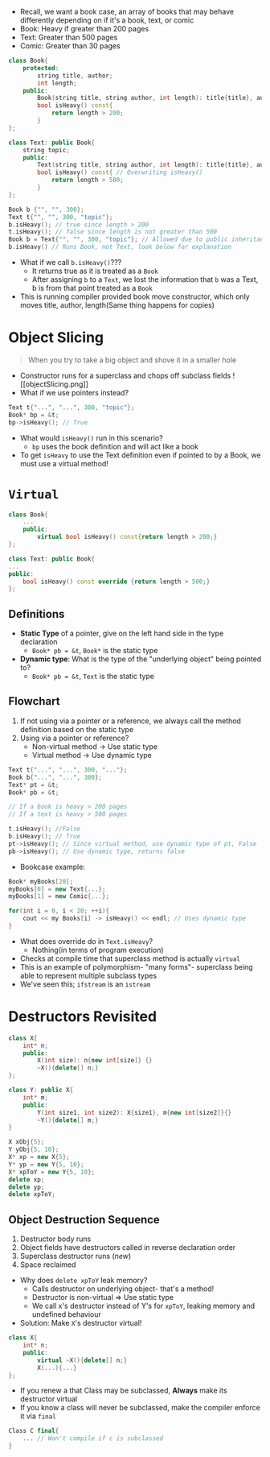 - Recall, we want a book case, an array of books that may behave differently depending on if it's a book, text, or comic
- Book: Heavy if greater than 200 pages
- Text: Greater than 500 pages
- Comic: Greater than 30 pages
```cpp
class Book{
	protected:
		string title, author;
		int length;
	public:
		Book(string title, string author, int length): title{title}, author{author}, length{length}{} 
		bool isHeavy() const{
			return length > 200;
		}
};

class Text: public Book{
	string topic;
	public:
		Text(string title, string author, int length): title{title}, author{author}, length{length}, topic{topic}{} 
		bool isHeavy() const{ // Overwriting isHeavy()
			return length > 500;
		}
};

Book b {"", "", 300};
Text t{"", "", 300, "topic"};
b.isHeavy(); // true since length > 200
t.isHeavy(); // false since length is not greater than 500
Book b = Text{"", "", 300, "topic"}; // Allowed due to public inheritance between text and books
b.isHeavy() // Runs Book, not Text, look below for explanation
```
- What if we call `b.isHeavy()`???
	- It returns true as it is treated as a `Book`
	- After assigning `b` to a `Text`, we lost the information that `b` was a Text, b is from that point treated as a `Book`
- This is running compiler provided book move constructor, which only moves title, author, length(Same thing happens for copies)
# Object Slicing
> When you try to take a big object and shove it in a smaller hole
- Constructor runs for a superclass and chops off subclass fields
![[objectSlicing.png]]
- What if we use pointers instead?
```cpp
Text t{"...", "...", 300, "topic"};
Book* bp = &t;
bp->isHeavy(); // True
```
- What would `isHeavy()` run in this scenario?
	- `bp` uses the book definition and will act like a book
- To get `isHeavy` to use the Text definition even if pointed to by a Book, we must use a virtual method!
# `Virtual`
```cpp
class Book{
	...
	public:
		virtual bool isHeavy() const{return length > 200;}
};

class Text: public Book{
...
public:
	bool isHeavy() const override {return length > 500;}
};
```
## Definitions
- **Static Type** of a pointer, give on the left hand side in the type declaration
	- `Book* pb = &t`, `Book*` is the static type
- **Dynamic type**: What is the type of the "underlying object" being pointed to?
	-  `Book* pb = &t`, `Text` is the static type
## Flowchart
1. If not using via a pointer or a reference, we always call the method definition based on the static type
2. Using via a pointer or reference?
	- Non-virtual method -> Use static type
	- Virtual method -> Use dynamic type
```cpp
Text t{"...", "...", 300, "..."};
Book b{"...", "...", 300};
Text* pt = &t;
Book* pb = &t;

// If a book is heavy > 200 pages
// If a text is heavy > 500 pages

t.isHeavy(); //False
b.isHeavy(); // True
pt->isHeavy(); // Since virtual method, use dynamic type of pt, False
pb->isHeavy(); // Use dynamic type, returns false
```
- Bookcase example:
```cpp
Book* myBooks[20];
myBooks[0] = new Text{...};
myBooks[1] = new Comic{...};

for(int i = 0, i < 20; ++i){
	cout << my Books[i] -> isHeavy() << endl; // Uses dynamic type
}
```
- What does override do in `Text.isHeavy`?
	- Nothing(in terms of program execution)
- Checks at compile time that superclass method is actually `virtual`
- This is an example of polymorphism- "many forms"- superclass being able to represent multiple subclass types
- We've seen this; `ifstream` is an `istream`
# Destructors Revisited
```cpp
class X{
	int* n;
	public:
		X(int size): n{new int[size]} {}
		~X(){delete[] n;}
};

class Y: public X{
	int* m;
	public:
		Y(int size1, int size2): X{size1}, m{new int[size2]}{}
		~Y(){delete[] m;}
}
```

```cpp
X xObj{5};
Y yObj{5, 10};
X* xp = new X{5};
Y* yp = new Y{5, 10};
X* xpToY = new Y{5, 10};
delete xp;
delete yp;
delete xpToY;
```
## Object Destruction Sequence
1. Destructor body runs
2. Object fields have destructors called in reverse declaration order
3. Superclass destructor runs (*new*)
4. Space reclaimed
- Why does `delete xpToY` leak memory?
	- Calls destructor on underlying object- that's a method!
	- Destructor is non-virtual => Use static type
	- We call x's destructor instead of Y's for `xpToY`, leaking memory and undefined behaviour
- Solution: Make `X`'s destructor virtual!
```cpp
class X{
	int* n;
	public:
		virtual ~X(){delete[] n;}
		X(...){...}	
};
```
- If you renew a that Class may be subclassed, **Always** make its destructor virtual
- If you know a class will never be subclassed, make the compiler enforce it via `final`
```cpp
Class C final{
	... // Won't compile if c is subclassed
}
```